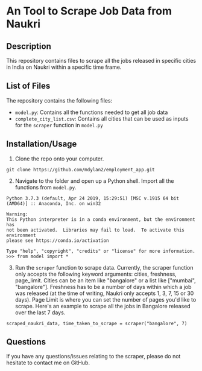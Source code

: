 # An Tool to Scrape Job Data from Naukri
## Description
This repository contains files to scrape all the jobs released in specific cities in India on Naukri within a specific time frame.

## List of Files
The repository contains the following files:
- `model.py`: Contains all the functions needed to get all job data
- `complete_city_list.csv`: Contains all cities that can be used as inputs for the `scraper` function in `model.py`

## Installation/Usage
1. Clone the repo onto your computer. 
```
git clone https://github.com/mdylan2/employment_app.git
```
2. Navigate to the folder and open up a Python shell. Import all the functions from `model.py`.
```
Python 3.7.3 (default, Apr 24 2019, 15:29:51) [MSC v.1915 64 bit (AMD64)] :: Anaconda, Inc. on win32

Warning:
This Python interpreter is in a conda environment, but the environment has
not been activated.  Libraries may fail to load.  To activate this environment
please see https://conda.io/activation

Type "help", "copyright", "credits" or "license" for more information.
>>> from model import *
```
3. Run the `scraper` function to scrape data. Currently, the scraper function only accepts the following keyword arguments: cities, freshness, page_limit. Cities can be an item like "bangalore" or a list like ["mumbai", "bangalore"]. Freshness has to be a number of days within which a job was released (at the time of writing, Naukri only accepts 1, 3, 7, 15 or 30 days). Page Limit is where you can set the number of pages you'd like to scrape. Here's an example to scrape all the jobs in Bangalore released over the last 7 days.
```
scraped_naukri_data, time_taken_to_scrape = scraper("bangalore", 7) 
```

## Questions
If you have any questions/issues relating to the scraper, please do not hesitate to contact me on GitHub. 
